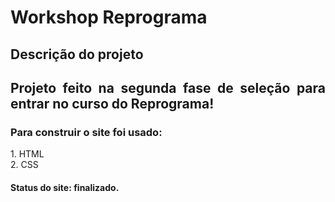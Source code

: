 # Workshop Reprograma
## Descrição do projeto 
<h2 align="justify"> Projeto feito na segunda fase de seleção para entrar no curso do Reprograma! </h2>
<h3 align="justify"> Para construir o site foi usado:</h3>
1. HTML <br>
2. CSS
<h4 align="justify"> Status do site: finalizado. </h4>
